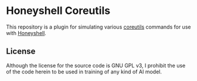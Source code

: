# Honeyshell Coreutils

This repository is a plugin for simulating various [coreutils](https://www.gnu.org/software/coreutils/coreutils.html) commands for use with [Honeyshell](https://github.com/wisepythagoras/honeyshell).

## License

Although the license for the source code is GNU GPL v3, I prohibit the use of the code herein to be used in training of any kind of AI model.

